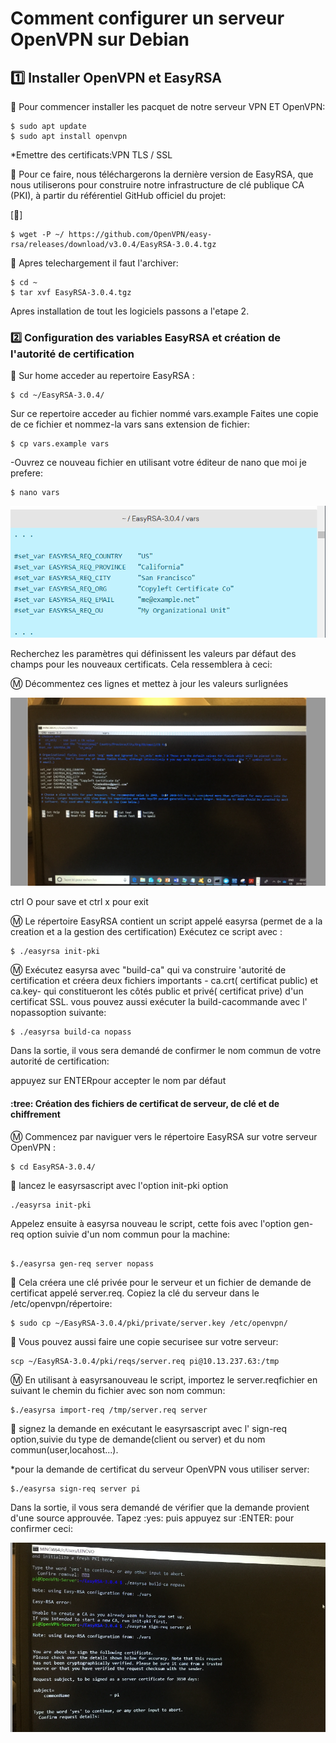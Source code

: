 
# Comment configurer un serveur OpenVPN sur Debian 




## :one:  Installer OpenVPN et EasyRSA

:pushpin: Pour commencer installer les pacquet de notre serveur VPN ET OpenVPN:

```
$ sudo apt update
$ sudo apt install openvpn
```

*Emettre des certificats:VPN TLS / SSL

:pushpin: Pour ce faire, nous téléchargerons la dernière version de EasyRSA, que nous utiliserons pour construire notre infrastructure de clé publique CA (PKI), à partir du référentiel GitHub officiel du projet:




[🎥] 

```
$ wget -P ~/ https://github.com/OpenVPN/easy-rsa/releases/download/v3.0.4/EasyRSA-3.0.4.tgz
```



:pushpin: Apres telechargement il faut l'archiver:
```
$ cd ~
$ tar xvf EasyRSA-3.0.4.tgz

```
Apres installation de tout les logiciels passons a l'etape 2.

### :two: Configuration des variables EasyRSA et création de l'autorité de certification

:pushpin: Sur home acceder au repertoire EasyRSA :

```
$ cd ~/EasyRSA-3.0.4/

```
Sur ce repertoire acceder au fichier  nommé vars.example
Faites une copie de ce fichier et nommez-la vars sans extension de fichier:


```
$ cp vars.example vars

```
-Ouvrez ce nouveau fichier en utilisant votre éditeur de nano que moi je prefere:

```
$ nano vars

```








![image](vars.PNG)






Recherchez les paramètres qui définissent les valeurs par défaut des champs pour les nouveaux certificats. Cela ressemblera à ceci:



:m: Décommentez ces lignes et mettez à jour les valeurs surlignées



![image](Cap1.PNG)



ctrl O pour save et ctrl x pour exit

:m: Le répertoire EasyRSA contient un script appelé easyrsa (permet de a la creation et a la gestion des certification)
Exécutez ce script avec :

```
$ ./easyrsa init-pki

```
:m: Exécutez easyrsa avec "build-ca" qui va construire 'autorité de certification et créera deux fichiers importants - ca.crt( certificat public) et ca.key- qui constitueront les côtés public et privé( certificat prive) d'un certificat SSL.
vous pouvez aussi exécuter la build-cacommande avec l' nopassoption suivante:


```
$ ./easyrsa build-ca nopass

```

Dans la sortie, il vous sera demandé de confirmer le nom commun de votre autorité de certification:

appuyez sur ENTERpour accepter le nom par défaut

#### :tree: Création des fichiers de certificat de serveur, de clé et de chiffrement

:m: Commencez par naviguer vers le répertoire EasyRSA sur votre serveur OpenVPN :

```
$ cd EasyRSA-3.0.4/

```
:pushpin: lancez le easyrsascript avec l'option init-pki option


```
./easyrsa init-pki

```
Appelez ensuite à easyrsa nouveau le script, cette fois avec l'option gen-req option suivie d'un nom commun pour la machine:

```

$./easyrsa gen-req server nopass

```

:pushpin: Cela créera une clé privée pour le serveur et un fichier de demande de certificat appelé server.req. Copiez la clé du serveur dans le /etc/openvpn/répertoire:

```
$ sudo cp ~/EasyRSA-3.0.4/pki/private/server.key /etc/openvpn/

```
:pushpin: Vous pouvez aussi faire une copie securisee sur votre serveur:

```
scp ~/EasyRSA-3.0.4/pki/reqs/server.req pi@10.13.237.63:/tmp

```

:m:  En utilisant à easyrsanouveau le script, importez le server.reqfichier en suivant le chemin du fichier avec son nom commun:

```
$./easyrsa import-req /tmp/server.req server

```
:pushpin: signez la demande en exécutant le easyrsascript avec l' sign-req option,suivie du type de demande(client ou server) et du nom commun(user,locahost...).

*pour la demande de certificat du serveur OpenVPN vous utiliser server:

```
$./easyrsa sign-req server pi

```

Dans la sortie, il vous sera demandé de vérifier que la demande provient d'une source approuvée. Tapez :yes: puis appuyez sur :ENTER: pour confirmer ceci:

![image](Cap2.PNG)




